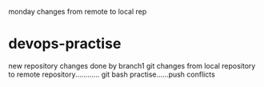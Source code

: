 monday changes from remote to local rep
# devops-practise
new repository
changes done by branch1
git changes from local repository to remote repository............
git bash practise......push conflicts





